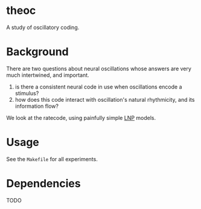 # theoc
A study of oscillatory coding.

# Background
There are two questions about neural oscillations whose answers are very much intertwined, and important. 

1. is there a consistent neural code in use when oscillations encode a stimulus? 
2. how does this code interact with oscillation's natural rhythmicity, and its information flow? 

We look at the ratecode, using painfully simple [LNP](https://en.wikipedia.org/wiki/Linear-nonlinear-Poisson_cascade_model) models.

# Usage
See the `Makefile` for all experiments.

# Dependencies
TODO
